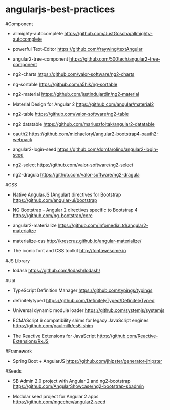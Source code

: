 # angularjs-best-practices

#Component

- allmighty-autocomplete
https://github.com/JustGoscha/allmighty-autocomplete

- powerful Text-Editor
https://github.com/fraywing/textAngular

- angular2-tree-component
https://github.com/500tech/angular2-tree-component

- ng2-charts
https://github.com/valor-software/ng2-charts

- ng-sortable
https://github.com/a5hik/ng-sortable

- ng2-material
https://github.com/justindujardin/ng2-material

- Material Design for Angular 2
https://github.com/angular/material2

- ng2-table
https://github.com/valor-software/ng2-table

- ng2 datatable
https://github.com/mariuszfoltak/angular2-datatable

- oauth2
https://github.com/michaeloryl/angular2-bootstrap4-oauth2-webpack

- angular2-login-seed
https://github.com/domfarolino/angular2-login-seed

- ng2-select
https://github.com/valor-software/ng2-select

- ng2-dragula
https://github.com/valor-software/ng2-dragula

#CSS

- Native AngularJS (Angular) directives for Bootstrap
https://github.com/angular-ui/bootstrap

- NG Bootstrap - Angular 2 directives specific to Bootstrap 4
https://github.com/ng-bootstrap/core

- angular2-materialize
https://github.com/InfomediaLtd/angular2-materialize

- materialize-css
http://krescruz.github.io/angular-materialize/

- The iconic font and CSS toolkit
http://fontawesome.io

#JS Library
- lodash
https://github.com/lodash/lodash/

#Util
- TypeScript Definition Manager https://github.com/typings/typings

- definitelytyped https://github.com/DefinitelyTyped/DefinitelyTyped

- Universal dynamic module loader https://github.com/systemjs/systemjs

- ECMAScript 6 compatibility shims for legacy JavaScript engines https://github.com/paulmillr/es6-shim

- The Reactive Extensions for JavaScript https://github.com/Reactive-Extensions/RxJS

#Framework
- Spring Boot + AngularJS
https://github.com/jhipster/generator-jhipster

#Seeds
- SB Admin 2.0 project with Angular 2 and ng2-bootstrap
https://github.com/AngularShowcase/ng2-bootstrap-sbadmin

- Modular seed project for Angular 2 apps
https://github.com/mgechev/angular2-seed
